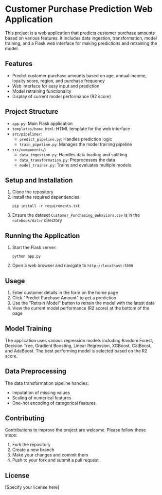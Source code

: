 # Customer Purchase Prediction Web Application

This project is a web application that predicts customer purchase amounts based on various features. It includes data ingestion, transformation, model training, and a Flask web interface for making predictions and retraining the model.

## Features

- Predict customer purchase amounts based on age, annual income, loyalty score, region, and purchase frequency
- Web interface for easy input and prediction
- Model retraining functionality
- Display of current model performance (R2 score)

## Project Structure

- `app.py`: Main Flask application
- `templates/home.html`: HTML template for the web interface
- `src/pipeline/`:
  - `predict_pipeline.py`: Handles prediction logic
  - `train_pipeline.py`: Manages the model training pipeline
- `src/components/`:
  - `data_ingestion.py`: Handles data loading and splitting
  - `data_transformation.py`: Preprocesses the data
  - `model_trainer.py`: Trains and evaluates multiple models

## Setup and Installation

1. Clone the repository
2. Install the required dependencies:
   ```
   pip install -r requirements.txt
   ```
3. Ensure the dataset `Customer_Purchasing_Behaviors.csv` is in the `notebook/data/` directory

## Running the Application

1. Start the Flask server:
   ```
   python app.py
   ```
2. Open a web browser and navigate to `http://localhost:5000`

## Usage

1. Enter customer details in the form on the home page
2. Click "Predict Purchase Amount" to get a prediction
3. Use the "Retrain Model" button to retrain the model with the latest data
4. View the current model performance (R2 score) at the bottom of the page

## Model Training

The application uses various regression models including Random Forest, Decision Tree, Gradient Boosting, Linear Regression, XGBoost, CatBoost, and AdaBoost. The best performing model is selected based on the R2 score.

## Data Preprocessing

The data transformation pipeline handles:
- Imputation of missing values
- Scaling of numerical features
- One-hot encoding of categorical features

## Contributing

Contributions to improve the project are welcome. Please follow these steps:

1. Fork the repository
2. Create a new branch
3. Make your changes and commit them
4. Push to your fork and submit a pull request

## License

[Specify your license here]